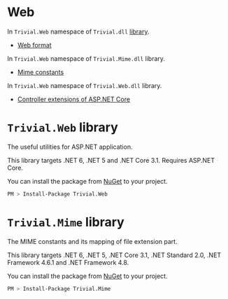 # Web

In `Trivial.Web` namespace of `Trivial.dll` [library](../).

- [Web format](./format)

In `Trivial.Web` namespace of `Trivial.Mime.dll` library.

- [Mime constants](./mime)

In `Trivial.Web` namespace of `Trivial.Web.dll` library.

- [Controller extensions of ASP.NET Core](./controller)

# `Trivial.Web` library

The useful utilities for ASP.NET application.

This library targets .NET 6, .NET 5 and .NET Core 3.1. Requires ASP.NET Core.

You can install the package from [NuGet](https://www.nuget.org/packages/Trivial.Web) to your project.

```sh
PM > Install-Package Trivial.Web
```

# `Trivial.Mime` library

The MIME constants and its mapping of file extension part.

This library targets .NET 6, .NET 5, .NET Core 3.1, .NET Standard 2.0, .NET Framework 4.6.1 and .NET Framework 4.8.

You can install the package from [NuGet](https://www.nuget.org/packages/Trivial.Mime) to your project.

```sh
PM > Install-Package Trivial.Mime
```
